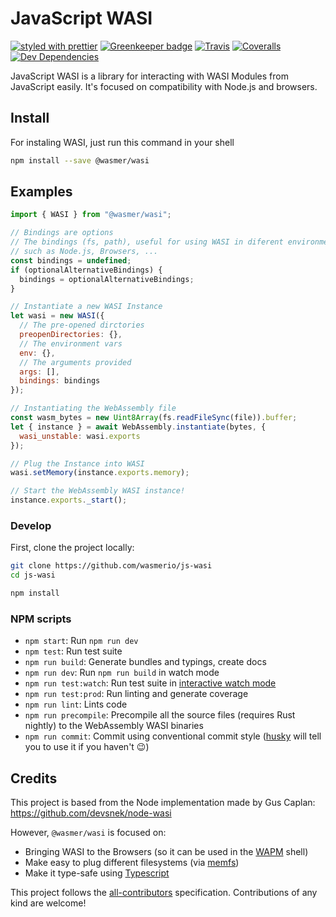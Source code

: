 # JavaScript WASI

[![styled with prettier](https://img.shields.io/badge/styled_with-prettier-ff69b4.svg)](https://github.com/prettier/prettier)
[![Greenkeeper badge](https://badges.greenkeeper.io/wasmerio/js-wasi.svg)](https://greenkeeper.io/)
[![Travis](https://img.shields.io/travis/wasmerio/js-wasi.svg)](https://travis-ci.org/wasmerio/js-wasi)
[![Coveralls](https://img.shields.io/coveralls/wasmerio/js-wasi.svg)](https://coveralls.io/github/wasmerio/js-wasi)
[![Dev Dependencies](https://david-dm.org/wasmerio/js-wasi/dev-status.svg)](https://david-dm.org/wasmerio/js-wasi?type=dev)

JavaScript WASI is a library for interacting with WASI Modules from JavaScript easily.
It's focused on compatibility with Node.js and browsers.

## Install

For instaling WASI, just run this command in your shell

```bash
npm install --save @wasmer/wasi
```

## Examples

```js
import { WASI } from "@wasmer/wasi";

// Bindings are options
// The bindings (fs, path), useful for using WASI in diferent environments
// such as Node.js, Browsers, ...
const bindings = undefined;
if (optionalAlternativeBindings) {
  bindings = optionalAlternativeBindings;
}

// Instantiate a new WASI Instance
let wasi = new WASI({
  // The pre-opened dirctories
  preopenDirectories: {},
  // The environment vars
  env: {},
  // The arguments provided
  args: [],
  bindings: bindings
});

// Instantiating the WebAssembly file
const wasm_bytes = new Uint8Array(fs.readFileSync(file)).buffer;
let { instance } = await WebAssembly.instantiate(bytes, {
  wasi_unstable: wasi.exports
});

// Plug the Instance into WASI
wasi.setMemory(instance.exports.memory);

// Start the WebAssembly WASI instance!
instance.exports._start();
```

### Develop

First, clone the project locally:

```bash
git clone https://github.com/wasmerio/js-wasi
cd js-wasi

npm install
```

### NPM scripts

- `npm start`: Run `npm run dev`
- `npm test`: Run test suite
- `npm run build`: Generate bundles and typings, create docs
- `npm run dev`: Run `npm run build` in watch mode
- `npm run test:watch`: Run test suite in [interactive watch mode](http://facebook.github.io/jest/docs/cli.html#watch)
- `npm run test:prod`: Run linting and generate coverage
- `npm run lint`: Lints code
- `npm run precompile`: Precompile all the source files (requires Rust nightly) to the WebAssembly WASI binaries
- `npm run commit`: Commit using conventional commit style ([husky](https://github.com/typicode/husky) will tell you to use it if you haven't :wink:)

## Credits

This project is based from the Node implementation made by Gus Caplan: https://github.com/devsnek/node-wasi

However, `@wasmer/wasi` is focused on:

- Bringing WASI to the Browsers (so it can be used in the [WAPM](https://wapm.io/) shell)
- Make easy to plug different filesystems (via [memfs](https://github.com/streamich/memfs))
- Make it type-safe using [Typescript](http://www.typescriptlang.org/)

This project follows the [all-contributors](https://github.com/kentcdodds/all-contributors) specification.
Contributions of any kind are welcome!
